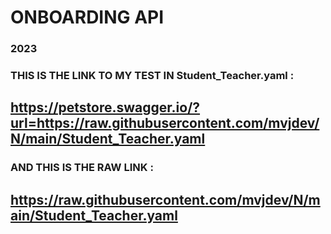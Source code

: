 # ONBOARDING API

### 2023

### THIS IS THE LINK TO MY TEST IN Student_Teacher.yaml : 

## https://petstore.swagger.io/?url=https://raw.githubusercontent.com/mvjdev/N/main/Student_Teacher.yaml

### AND THIS IS THE RAW LINK :

## https://raw.githubusercontent.com/mvjdev/N/main/Student_Teacher.yaml


